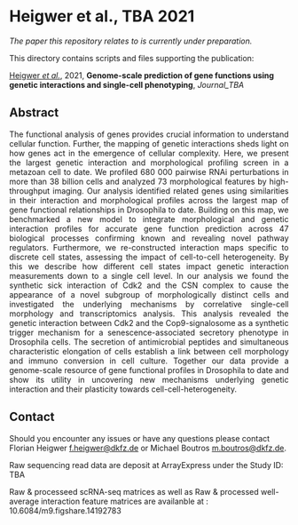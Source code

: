 # Heigwer et al., TBA 2021

_The paper this repository relates to is currently under preparation._

This directory contains scripts and files supporting the publication: </br>

[Heigwer _et al._](http://LINK_TBA), 2021, **Genome-scale prediction of gene functions using genetic interactions and single-cell phenotyping**, _Journal_TBA_

## Abstract

<div style="text-align: justify; vertical-align: middle;">
The functional analysis of genes provides crucial information to understand cellular function. Further, the mapping of genetic interactions sheds light on how genes act in the emergence of cellular complexity. Here, we present the largest genetic interaction and morphological profiling screen in a metazoan cell to date. We profiled 680 000 pairwise RNAi perturbations in more than 38 billion cells and analyzed 73 morphological features by high-throughput imaging.
Our analysis identified related genes using similarities in their interaction and morphological profiles across the largest map of gene functional relationships in Drosophila to date. Building on this map, we benchmarked a new model to integrate morphological and genetic interaction profiles for accurate gene function prediction across 47 biological processes confirming known and revealing novel pathway regulators.
Furthermore, we re-constructed interaction maps specific to discrete cell states, assessing the impact of cell-to-cell heterogeneity. By this we describe how different cell states impact genetic interaction measurements down to a single cell level. In our analysis we found the synthetic sick interaction of Cdk2 and the CSN complex to cause the appearance of a novel subgroup of morphologically distinct cells and investigated the underlying mechanisms by correlative single-cell morphology and transcriptomics analysis.  This analysis revealed the genetic interaction between Cdk2 and the Cop9-signalosome as a synthetic trigger mechanism for a senescence-associated secretory phenotype in Drosophila cells. The secretion of antimicrobial peptides and simultaneous characteristic elongation of cells establish a link between cell morphology and immuno conversion in cell culture.
Together our data provide a genome-scale resource of gene functional profiles in Drosophila to date and show its utility in uncovering new mechanisms underlying genetic interaction and their plasticity towards cell-cell-heterogeneity.
</div>

## Contact

Should you encounter any issues or have any questions please contact Florian Heigwer <f.heigwer@dkfz.de> or Michael Boutros <m.boutros@dkfz.de>.

Raw sequencing read data are deposit at ArrayExpress under the Study ID: TBA

Raw & processeed scRNA-seq matrices as well as Raw & processed well-average interaction feature matrices are availanble at : 10.6084/m9.figshare.14192783

